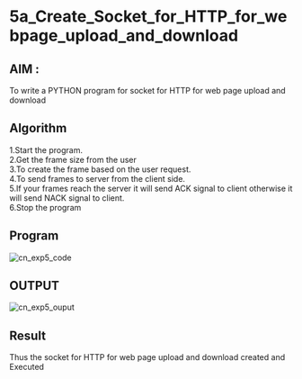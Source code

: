 # 5a_Create_Socket_for_HTTP_for_webpage_upload_and_download
## AIM :
To write a PYTHON program for socket for HTTP for web page upload and download
## Algorithm

1.Start the program.
<BR>
2.Get the frame size from the user
<BR>
3.To create the frame based on the user request.
<BR>
4.To send frames to server from the client side.
<BR>
5.If your frames reach the server it will send ACK signal to client otherwise it will send NACK signal to client.
<BR>
6.Stop the program
<BR>
## Program 

![cn_exp5_code](https://github.com/user-attachments/assets/de40ab9b-fed0-4b94-bed0-18fcc3708e1d)

## OUTPUT

![cn_exp5_ouput](https://github.com/user-attachments/assets/e48983ca-844a-4633-83ee-21f5e7d012fc)


## Result
Thus the socket for HTTP for web page upload and download created and Executed
